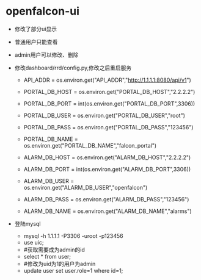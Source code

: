 # openfalcon-ui
- 修改了部分ui显示
- 普通用户只能查看
- admin用户可以修改、删除



- 修改dashboard/rrd/config.py,修改之后重启服务
    - API_ADDR = os.environ.get("API_ADDR","http://1.1.1.1:8080/api/v1")

    - PORTAL_DB_HOST = os.environ.get("PORTAL_DB_HOST","2.2.2.2")
    - PORTAL_DB_PORT = int(os.environ.get("PORTAL_DB_PORT",3306))
    - PORTAL_DB_USER = os.environ.get("PORTAL_DB_USER","root")
    - PORTAL_DB_PASS = os.environ.get("PORTAL_DB_PASS","123456")
    - PORTAL_DB_NAME = os.environ.get("PORTAL_DB_NAME","falcon_portal")

    - ALARM_DB_HOST = os.environ.get("ALARM_DB_HOST","2.2.2.2")
    - ALARM_DB_PORT = int(os.environ.get("ALARM_DB_PORT",3306))
    - ALARM_DB_USER = os.environ.get("ALARM_DB_USER","openfalcon")
    - ALARM_DB_PASS = os.environ.get("ALARM_DB_PASS","123456")
    - ALARM_DB_NAME = os.environ.get("ALARM_DB_NAME","alarms")



- 登陆mysql
    - mysql -h 1.1.1.1 -P3306 -uroot -p123456
    - use uic;
    - #获取需要成为admin的id
    - select * from user;
    - #修改为uid为1的用户为admin
    - update user set user.role=1 where id=1;

